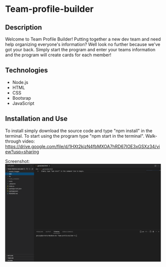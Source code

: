 # Team-profile-builder

## Description
Welcome to Team Profile Builder!
Putting together a new dev team and need help organizing everyone's information? Well look no further because we've got your back.
Simply start the program and enter your teams information and the program will create cards for each member!

## Technologies
* Node.js
* HTML
* CSS
* Bootsrap
* JavaScript

## Installation and Use
To install simply download the source code and type "npm install" in the terminal. 
To start using the program type "npm start in the terminal".
Walk-through video: https://drive.google.com/file/d/1HXt2kjzN4fbMXOA7hRD67IOE3xGSXz34/view?usp=sharing

Screenshot:
<img src="./assets/images/Screenshot.png">
